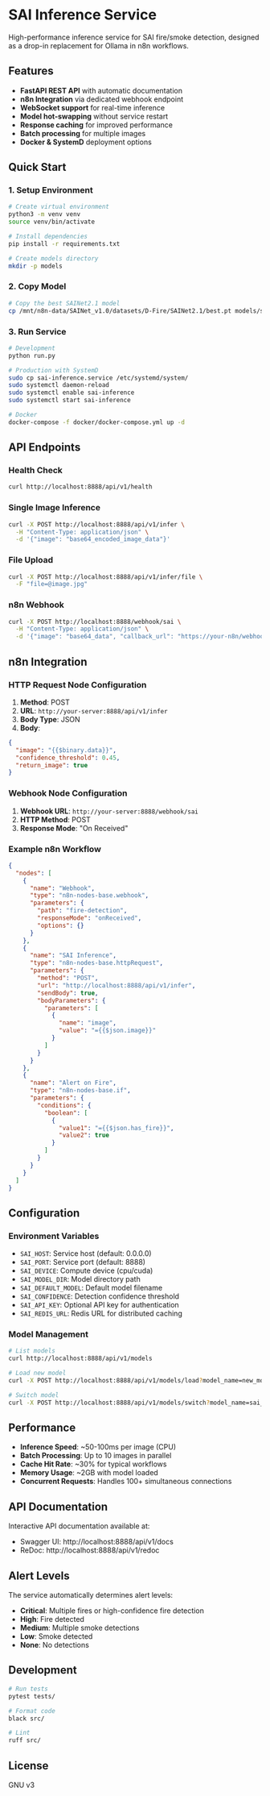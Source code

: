 # SAI Inference Service

High-performance inference service for SAI fire/smoke detection, designed as a drop-in replacement for Ollama in n8n workflows.

## Features

- **FastAPI REST API** with automatic documentation
- **n8n Integration** via dedicated webhook endpoint
- **WebSocket support** for real-time inference
- **Model hot-swapping** without service restart
- **Response caching** for improved performance
- **Batch processing** for multiple images
- **Docker & SystemD** deployment options

## Quick Start

### 1. Setup Environment

```bash
# Create virtual environment
python3 -m venv venv
source venv/bin/activate

# Install dependencies
pip install -r requirements.txt

# Create models directory
mkdir -p models
```

### 2. Copy Model

```bash
# Copy the best SAINet2.1 model
cp /mnt/n8n-data/SAINet_v1.0/datasets/D-Fire/SAINet2.1/best.pt models/sai_v2.1.pt
```

### 3. Run Service

```bash
# Development
python run.py

# Production with SystemD
sudo cp sai-inference.service /etc/systemd/system/
sudo systemctl daemon-reload
sudo systemctl enable sai-inference
sudo systemctl start sai-inference

# Docker
docker-compose -f docker/docker-compose.yml up -d
```

## API Endpoints

### Health Check
```bash
curl http://localhost:8888/api/v1/health
```

### Single Image Inference
```bash
curl -X POST http://localhost:8888/api/v1/infer \
  -H "Content-Type: application/json" \
  -d '{"image": "base64_encoded_image_data"}'
```

### File Upload
```bash
curl -X POST http://localhost:8888/api/v1/infer/file \
  -F "file=@image.jpg"
```

### n8n Webhook
```bash
curl -X POST http://localhost:8888/webhook/sai \
  -H "Content-Type: application/json" \
  -d '{"image": "base64_data", "callback_url": "https://your-n8n/webhook"}'
```

## n8n Integration

### HTTP Request Node Configuration

1. **Method**: POST
2. **URL**: `http://your-server:8888/api/v1/infer`
3. **Body Type**: JSON
4. **Body**:
```json
{
  "image": "{{$binary.data}}",
  "confidence_threshold": 0.45,
  "return_image": true
}
```

### Webhook Node Configuration

1. **Webhook URL**: `http://your-server:8888/webhook/sai`
2. **HTTP Method**: POST
3. **Response Mode**: "On Received"

### Example n8n Workflow

```json
{
  "nodes": [
    {
      "name": "Webhook",
      "type": "n8n-nodes-base.webhook",
      "parameters": {
        "path": "fire-detection",
        "responseMode": "onReceived",
        "options": {}
      }
    },
    {
      "name": "SAI Inference",
      "type": "n8n-nodes-base.httpRequest",
      "parameters": {
        "method": "POST",
        "url": "http://localhost:8888/api/v1/infer",
        "sendBody": true,
        "bodyParameters": {
          "parameters": [
            {
              "name": "image",
              "value": "={{$json.image}}"
            }
          ]
        }
      }
    },
    {
      "name": "Alert on Fire",
      "type": "n8n-nodes-base.if",
      "parameters": {
        "conditions": {
          "boolean": [
            {
              "value1": "={{$json.has_fire}}",
              "value2": true
            }
          ]
        }
      }
    }
  ]
}
```

## Configuration

### Environment Variables

- `SAI_HOST`: Service host (default: 0.0.0.0)
- `SAI_PORT`: Service port (default: 8888)
- `SAI_DEVICE`: Compute device (cpu/cuda)
- `SAI_MODEL_DIR`: Model directory path
- `SAI_DEFAULT_MODEL`: Default model filename
- `SAI_CONFIDENCE`: Detection confidence threshold
- `SAI_API_KEY`: Optional API key for authentication
- `SAI_REDIS_URL`: Redis URL for distributed caching

### Model Management

```bash
# List models
curl http://localhost:8888/api/v1/models

# Load new model
curl -X POST http://localhost:8888/api/v1/models/load?model_name=new_model.pt

# Switch model
curl -X POST http://localhost:8888/api/v1/models/switch?model_name=sai_v2.1.pt
```

## Performance

- **Inference Speed**: ~50-100ms per image (CPU)
- **Batch Processing**: Up to 10 images in parallel
- **Cache Hit Rate**: ~30% for typical workflows
- **Memory Usage**: ~2GB with model loaded
- **Concurrent Requests**: Handles 100+ simultaneous connections

## API Documentation

Interactive API documentation available at:
- Swagger UI: http://localhost:8888/api/v1/docs
- ReDoc: http://localhost:8888/api/v1/redoc

## Alert Levels

The service automatically determines alert levels:
- **Critical**: Multiple fires or high-confidence fire detection
- **High**: Fire detected
- **Medium**: Multiple smoke detections
- **Low**: Smoke detected
- **None**: No detections

## Development

```bash
# Run tests
pytest tests/

# Format code
black src/

# Lint
ruff src/
```

## License

GNU v3
